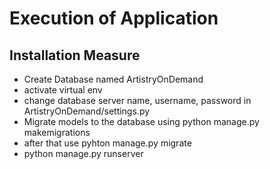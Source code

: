 # Execution of Application

## Installation Measure
- Create Database named ArtistryOnDemand
- activate virtual env
- change database server name, username, password in ArtistryOnDemand/settings.py
- Migrate models to the database using python manage.py makemigrations
- after that use pyhton manage.py migrate
- python manage.py runserver